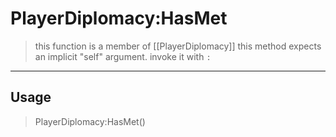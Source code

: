 # PlayerDiplomacy:HasMet
> this function is a member of [[PlayerDiplomacy]]
> this method expects an implicit "self" argument. invoke it with `:`
-----
## Usage
> PlayerDiplomacy:HasMet()
